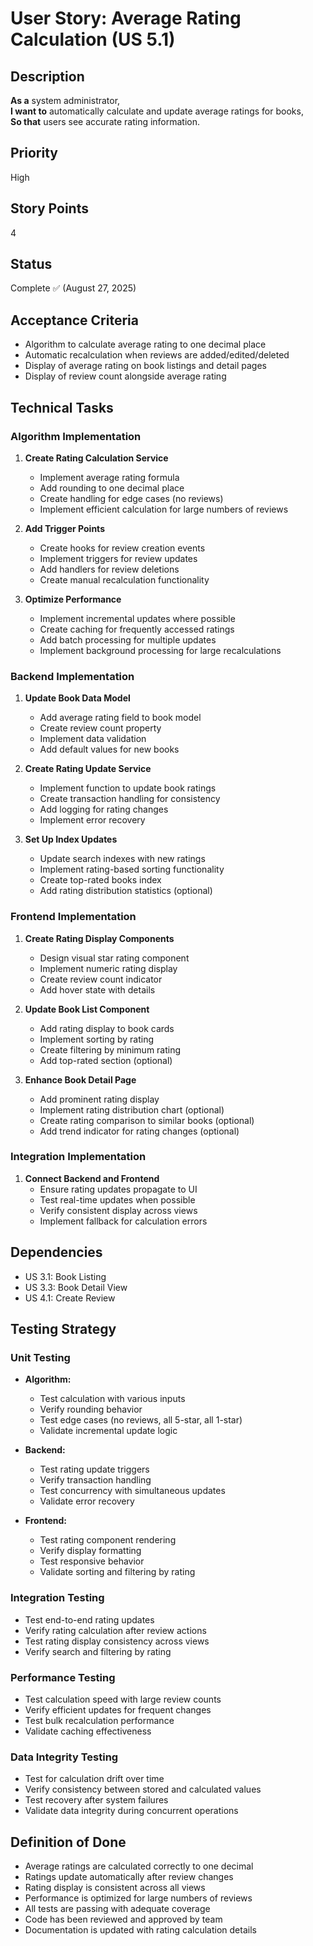 # User Story: Average Rating Calculation (US 5.1)

## Description
**As a** system administrator,  
**I want to** automatically calculate and update average ratings for books,  
**So that** users see accurate rating information.

## Priority
High

## Story Points
4

## Status
Complete ✅ (August 27, 2025)

## Acceptance Criteria
- Algorithm to calculate average rating to one decimal place
- Automatic recalculation when reviews are added/edited/deleted
- Display of average rating on book listings and detail pages
- Display of review count alongside average rating

## Technical Tasks

### Algorithm Implementation
1. **Create Rating Calculation Service**
   - Implement average rating formula
   - Add rounding to one decimal place
   - Create handling for edge cases (no reviews)
   - Implement efficient calculation for large numbers of reviews

2. **Add Trigger Points**
   - Create hooks for review creation events
   - Implement triggers for review updates
   - Add handlers for review deletions
   - Create manual recalculation functionality

3. **Optimize Performance**
   - Implement incremental updates where possible
   - Create caching for frequently accessed ratings
   - Add batch processing for multiple updates
   - Implement background processing for large recalculations

### Backend Implementation
1. **Update Book Data Model**
   - Add average rating field to book model
   - Create review count property
   - Implement data validation
   - Add default values for new books

2. **Create Rating Update Service**
   - Implement function to update book ratings
   - Create transaction handling for consistency
   - Add logging for rating changes
   - Implement error recovery

3. **Set Up Index Updates**
   - Update search indexes with new ratings
   - Implement rating-based sorting functionality
   - Create top-rated books index
   - Add rating distribution statistics (optional)

### Frontend Implementation
1. **Create Rating Display Components**
   - Design visual star rating component
   - Implement numeric rating display
   - Create review count indicator
   - Add hover state with details

2. **Update Book List Component**
   - Add rating display to book cards
   - Implement sorting by rating
   - Create filtering by minimum rating
   - Add top-rated section (optional)

3. **Enhance Book Detail Page**
   - Add prominent rating display
   - Implement rating distribution chart (optional)
   - Create rating comparison to similar books (optional)
   - Add trend indicator for rating changes (optional)

### Integration Implementation
1. **Connect Backend and Frontend**
   - Ensure rating updates propagate to UI
   - Test real-time updates when possible
   - Verify consistent display across views
   - Implement fallback for calculation errors

## Dependencies
- US 3.1: Book Listing
- US 3.3: Book Detail View
- US 4.1: Create Review

## Testing Strategy

### Unit Testing
- **Algorithm:**
  - Test calculation with various inputs
  - Verify rounding behavior
  - Test edge cases (no reviews, all 5-star, all 1-star)
  - Validate incremental update logic

- **Backend:**
  - Test rating update triggers
  - Verify transaction handling
  - Test concurrency with simultaneous updates
  - Validate error recovery

- **Frontend:**
  - Test rating component rendering
  - Verify display formatting
  - Test responsive behavior
  - Validate sorting and filtering by rating

### Integration Testing
- Test end-to-end rating updates
- Verify rating calculation after review actions
- Test rating display consistency across views
- Verify search and filtering by rating

### Performance Testing
- Test calculation speed with large review counts
- Verify efficient updates for frequent changes
- Test bulk recalculation performance
- Validate caching effectiveness

### Data Integrity Testing
- Test for calculation drift over time
- Verify consistency between stored and calculated values
- Test recovery after system failures
- Validate data integrity during concurrent operations

## Definition of Done
- Average ratings are calculated correctly to one decimal
- Ratings update automatically after review changes
- Rating display is consistent across all views
- Performance is optimized for large numbers of reviews
- All tests are passing with adequate coverage
- Code has been reviewed and approved by team
- Documentation is updated with rating calculation details
